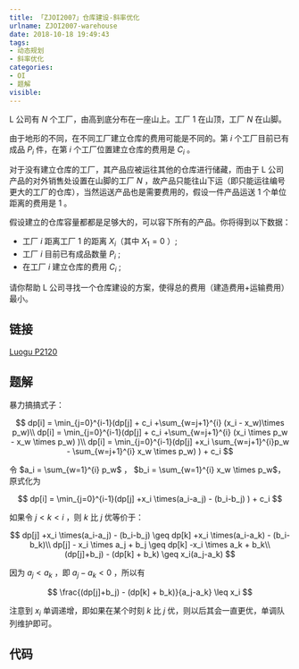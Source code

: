```yaml
---
title: 「ZJOI2007」仓库建设-斜率优化
urlname: ZJOI2007-warehouse
date: 2018-10-18 19:49:43
tags:
- 动态规划
- 斜率优化
categories: 
- OI
- 题解
visible:
---
```


L 公司有 $N$ 个工厂，由高到底分布在一座山上。工厂 $1$ 在山顶，工厂 $N$ 在山脚。 

由于地形的不同，在不同工厂建立仓库的费用可能是不同的。第 $i$  个工厂目前已有成品 $P_i$ 件，在第 $i$ 个工厂位置建立仓库的费用是 $C_i$ 。

对于没有建立仓库的工厂，其产品应被运往其他的仓库进行储藏，而由于 L 公司产品的对外销售处设置在山脚的工厂 $N$ ，故产品只能往山下运（即只能运往编号更大的工厂的仓库），当然运送产品也是需要费用的，假设一件产品运送 $1$ 个单位距离的费用是 $1$ 。

假设建立的仓库容量都都是足够大的，可以容下所有的产品。你将得到以下数据：

-   工厂 $i$ 距离工厂 $1$ 的距离 $X_i$（其中 $X_1=0$ ）;
-   工厂 $i$ 目前已有成品数量 $P_i$ ;
-   在工厂 $i$ 建立仓库的费用 $C_i$ ;

请你帮助 L 公司寻找一个仓库建设的方案，使得总的费用（建造费用+运输费用）最小。

<!-- more -->

## 链接

[Luogu P2120](https://www.luogu.org/problemnew/show/P2120)

## 题解

暴力搞搞式子：

$$
dp[i] = \min_{j=0}^{i-1}(dp[j] + c_i +\sum_{w=j+1}^{i} (x_i - x_w)\times p_w)\\
dp[i] = \min_{j=0}^{i-1}(dp[j] + c_i +\sum_{w=j+1}^{i} (x_i \times p_w - x_w \times p_w) )\\
dp[i] = \min_{j=0}^{i-1}(dp[j]  +x_i \sum_{w=j+1}^{i}p_w - \sum_{w=j+1}^{i} x_w \times p_w) ) + c_i $$

令 $a_i = \sum_{w=1}^{i} p_w$ ， $b_i = \sum_{w=1}^{i} x_w \times p_w$，原式化为

$$
dp[i] = \min_{j=0}^{i-1}(dp[j]  +x_i \times(a_i-a_j) - (b_i-b_j) ) + c_i 
$$

如果令 $j < k < i$ ，则 $k$ 比 $j$ 优等价于：

$$
dp[j]  +x_i \times(a_i-a_j) - (b_i-b_j) \geq dp[k]  +x_i \times(a_i-a_k) - (b_i-b_k)\\
dp[j] - x_i \times a_j  + b_j \geq dp[k]  -x_i \times a_k + b_k\\
(dp[j]+b_j) - (dp[k] + b_k) \geq x_i(a_j-a_k)
$$

因为 $a_j < a_k$ ，即 $a_j - a_k < 0$ ，所以有

$$
\frac{(dp[j]+b_j) - (dp[k] + b_k)}{a_j-a_k} \leq x_i
$$

注意到 $x_i$ 单调递增，即如果在某个时刻 $k$ 比 $j$ 优，则以后其会一直更优，单调队列维护即可。

## 代码


```cpp

```


